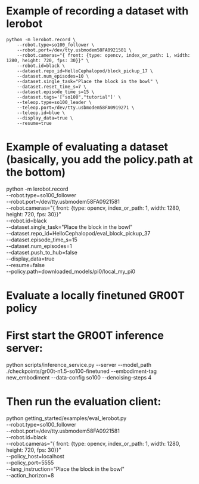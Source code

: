 # Example of recording a dataset with lerobot
```
python -m lerobot.record \
    --robot.type=so100_follower \
    --robot.port=/dev/tty.usbmodem58FA0921581 \
    --robot.cameras="{ front: {type: opencv, index_or_path: 1, width: 1280, height: 720, fps: 30}}" \
    --robot.id=black \
    --dataset.repo_id=HelloCephalopod/block_pickup_17 \
    --dataset.num_episodes=10 \
    --dataset.single_task="Place the block in the bowl" \
    --dataset.reset_time_s=7 \
    --dataset.episode_time_s=15 \
    --dataset.tags='["so100","tutorial"]' \
    --teleop.type=so100_leader \
    --teleop.port=/dev/tty.usbmodem58FA0919271 \
    --teleop.id=blue \
    --display_data=true \
    --resume=true
```

# Example of evaluating a dataset (basically, you add the policy.path at the bottom)
python -m lerobot.record \
    --robot.type=so100_follower \
    --robot.port=/dev/tty.usbmodem58FA0921581 \
    --robot.cameras="{ front: {type: opencv, index_or_path: 1, width: 1280, height: 720, fps: 30}}" \
    --robot.id=black \
    --dataset.single_task="Place the block in the bowl" \
    --dataset.repo_id=HelloCephalopod/eval_block_pickup_37 \
    --dataset.episode_time_s=15 \
    --dataset.num_episodes=1 \
    --dataset.push_to_hub=false \
    --display_data=true \
    --resume=false \
    --policy.path=downloaded_models/pi0/local_my_pi0

# Evaluate a locally finetuned GR00T policy
# First start the GR00T inference server:
python scripts/inference_service.py --server --model_path ./checkpoints/gr00t-n1.5-so100-finetuned --embodiment-tag new_embodiment --data-config so100 --denoising-steps 4

# Then run the evaluation client:
python getting_started/examples/eval_lerobot.py \
    --robot.type=so100_follower \
    --robot.port=/dev/tty.usbmodem58FA0921581 \
    --robot.id=black \
    --robot.cameras="{ front: {type: opencv, index_or_path: 1, width: 1280, height: 720, fps: 30}}" \
    --policy_host=localhost \
    --policy_port=5555 \
    --lang_instruction="Place the block in the bowl" \
    --action_horizon=8